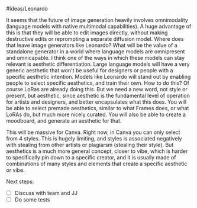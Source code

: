 #Ideas/Leonardo 

It seems that the future of image generation heavily involves omnimodality (language models with native multimodal capabilities). A huge advantage of this is that they will be able to edit images directly, without making destructive edits or reprompting a separate diffusion model. 
Where does that leave image generators like Leonardo? 
What will be the value of a standalone generator in a world where language models are omnipresent and omnicapable. 
I think one of the ways in which these models can stay relevant is aesthetic differentiation. 
Large language models will have a very generic aesthetic that won't be useful for designers or people with a specific aesthetic intention. 
Models like Leonardo will stand out by enabling people to select specific aesthetics, and train their own. 
How to do this? Of course LoRas are already doing this. But we need a new word, not style or present, but aesthetic, since aesthetic is the fundamental level of operation for artists and designers, and better encapsulates what this does. 
You will be able to select premade aesthetics, similar to what Frames does, or what LoRAs do, but much more nicely curated. 
You will also be able to create a moodboard, and generate an aesthetic for that. 

This will be massive for Canva. 
Right now, in Canva you can only select from 4 styles. 
This is hugely limiting, and styles is associated negatively with stealing from other artists or plagiarsm (stealing their style). 
But aesthetics is a much more general concept, closer to vibe, which is harder to specifically pin down to a specific creator, and it is usually made of combinations of many styles and elements that create a specific aesthetic or vibe. 

Next steps: 
- [ ] Discuss with team and JJ
- [ ] Do some tests